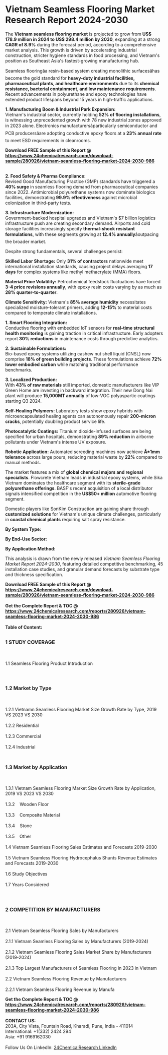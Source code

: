 <h1>Vietnam Seamless Flooring   Market Research Report 2024-2030</h1><p>The <strong>Vietnam seamless flooring market</strong> is projected to grow from <strong>US$ 178.9 million in 2024 to US$ 298.4 million by 2030</strong>, expanding at a strong <strong>CAGR of 8.9%</strong> during the forecast period, according to a comprehensive market analysis. This growth is driven by accelerating industrial construction, stricter hygiene standards in food processing, and Vietnam's position as Southeast Asia's fastest-growing manufacturing hub.</p><p>Seamless flooringâa resin-based system creating monolithic surfacesâhas become the gold standard for <strong>heavy-duty industrial facilities, pharmaceutical plants, and healthcare environments</strong> due to its <strong>chemical resistance, bacterial containment, and low maintenance requirements</strong>. Recent advancements in polyurethane and epoxy technologies have extended product lifespans beyond 15 years in high-traffic applications.</p><p><strong>1. Manufacturing Boom &amp; Industrial Park Expansion:</strong><br>
Vietnam's industrial sector, currently holding <strong>52% of flooring installations</strong>, is witnessing unprecedented growth with 78 new industrial zones approved in 2023 alone. Electronics manufacturersâparticularly semiconductor and PCB producersâare adopting conductive epoxy floors at a <strong>23% annual rate</strong> to meet ESD requirements in cleanrooms.</p><div><b>Download FREE Sample of this Report @ 
            <a href="https://www.24chemicalresearch.com/download-sample/280926/vietnam-seamless-flooring-market-2024-2030-986">
            https://www.24chemicalresearch.com/download-sample/280926/vietnam-seamless-flooring-market-2024-2030-986</a></b></div><br><p><strong>2. Food Safety &amp; Pharma Compliance:</strong><br>
Revised Good Manufacturing Practice (GMP) standards have triggered a <strong>40% surge</strong> in seamless flooring demand from pharmaceutical companies since 2022. Antimicrobial polyurethane systems now dominate biologics facilities, demonstrating <strong>99.9% effectiveness</strong> against microbial colonization in third-party tests.</p><p><strong>3. Infrastructure Modernization:</strong><br>
Government-backed hospital upgrades and Vietnam's $7 billion logistics infrastructure push are creating secondary demand. Airports and cold storage facilities increasingly specify <strong>thermal-shock resistant formulations</strong>, with these segments growing at <strong>12.4% annually</strong>âoutpacing the broader market.</p><p>Despite strong fundamentals, several challenges persist:</p><p><strong>Skilled Labor Shortage:</strong> Only <strong>31% of contractors</strong> nationwide meet international installation standards, causing project delays averaging <strong>17 days</strong> for complex systems like methyl methacrylate (MMA) floors.</p><p><strong>Material Price Volatility:</strong> Petrochemical feedstock fluctuations have forced <strong>3-4 price revisions annually</strong>, with epoxy resin costs varying by as much as <strong>28% quarter-to-quarter</strong>.</p><p><strong>Climate Sensitivity:</strong> Vietnam's <strong>85% average humidity</strong> necessitates specialized moisture-tolerant primers, adding <strong>12-15%</strong> to material costs compared to temperate climate installations.</p><p><strong>1. Smart Flooring Integration:</strong><br>
Conductive flooring with embedded IoT sensors for <strong>real-time structural health monitoring</strong> is gaining traction in critical infrastructure. Early adopters report <strong>30% reductions</strong> in maintenance costs through predictive analytics.</p><p><strong>2. Sustainable Formulations:</strong><br>
Bio-based epoxy systems utilizing cashew nut shell liquid (CNSL) now comprise <strong>18% of green building projects</strong>. These formulations achieve <strong>72% lower embodied carbon</strong> while matching traditional performance benchmarks.</p><p><strong>3. Localized Production:</strong><br>
With <strong>43% of raw materials</strong> still imported, domestic manufacturers like VIP Green Home are investing in backward integration. Their new Dong Nai plant will produce <strong>15,000MT annually</strong> of low-VOC polyaspartic coatings starting Q3 2024.</p><p><strong>Self-Healing Polymers:</strong> Laboratory tests show epoxy hybrids with microencapsulated healing agents can autonomously repair <strong>200-micron cracks</strong>, potentially doubling product service life.</p><p><strong>Photocatalytic Coatings:</strong> Titanium dioxide-infused surfaces are being specified for urban hospitals, demonstrating <strong>89% reduction</strong> in airborne pollutants under Vietnam's intense UV exposure.</p><p><strong>Robotic Application:</strong> Automated screeding machines now achieve <strong>Â±1mm tolerance</strong> across large pours, reducing material waste by <strong>22%</strong> compared to manual methods.</p><p>The market features a mix of <strong>global chemical majors and regional specialists</strong>. Flowcrete Vietnam leads in industrial epoxy systems, while Sika Vietnam dominates the healthcare segment with its <strong>sterile-grade polyurethane offerings</strong>. BASF's recent acquisition of a local distributor signals intensified competition in the <strong>US$50+ million</strong> automotive flooring segment.</p><p>Domestic players like SonKim Construction are gaining share through <strong>customized solutions</strong> for Vietnam's unique climate challenges, particularly in <strong>coastal chemical plants</strong> requiring salt spray resistance.</p><p><strong>By System Type:</strong></p><p><strong>By End-Use Sector:</strong></p><p><strong>By Application Method:</strong></p><p>This analysis is drawn from the newly released <em>Vietnam Seamless Flooring Market Report 2024-2030</em>, featuring detailed competitive benchmarking, 45 installation case studies, and granular demand forecasts by substrate type and thickness specification.</p><div><b>Download FREE Sample of this Report @ 
            <a href="https://www.24chemicalresearch.com/download-sample/280926/vietnam-seamless-flooring-market-2024-2030-986">
            https://www.24chemicalresearch.com/download-sample/280926/vietnam-seamless-flooring-market-2024-2030-986</a></b></div><br><div><b>Get the Complete Report & TOC @ 
            <a href="https://www.24chemicalresearch.com/reports/280926/vietnam-seamless-flooring-market-2024-2030-986">
            https://www.24chemicalresearch.com/reports/280926/vietnam-seamless-flooring-market-2024-2030-986</a></b></div><br>
            <b>Table of Content:</b><p><h2><span style="font-size:16px"><strong>1 STUDY COVERAGE</strong></span></h2><br />
<p>1.1 Seamless Flooring   Product Introduction</p><br />
<h2><span style="font-size:16px"><strong>1.2 Market by Type</strong></span></h2><br />
<p>1.2.1 Vietnamn Seamless Flooring   Market Size Growth Rate by Type, 2019 VS 2023 VS 2030<br /><br />
1.2.2 Residential&nbsp;&nbsp; &nbsp;<br /><br />
1.2.3 Commercial<br /><br />
1.2.4 Industrial<br /><br />
<h2><span style="font-size:16px"><strong>1.3 Market by Application</strong></span></h2><br />
<p>1.3.1 Vietnam Seamless Flooring   Market Size Growth Rate by Application, 2019 VS 2023 VS 2030<br /><br />
1.3.2&nbsp;&nbsp; &nbsp;Wooden Floor<br /><br />
1.3.3&nbsp;&nbsp; &nbsp;Composite Material<br /><br />
1.3.4&nbsp;&nbsp; &nbsp;Stone<br /><br />
1.3.5&nbsp;&nbsp; &nbsp;Other<br /><br />
1.4 Vietnam Seamless Flooring   Sales Estimates and Forecasts 2019-2030<br /><br />
1.5 Vietnam Seamless Flooring   Hydrocephalus Shunts Revenue Estimates and Forecasts 2019-2030<br /><br />
1.6 Study Objectives<br /><br />
1.7 Years Considered</p><br />
<h2><span style="font-size:16px"><strong>2 COMPETITION BY MANUFACTURERS</strong></span></h2><br />
<p>2.1 Vietnam Seamless Flooring   Sales by Manufacturers<br /><br />
2.1.1 Vietnam Seamless Flooring   Sales by Manufacturers (2019-2024)<br /><br />
2.1.2 Vietnam Seamless Flooring   Sales Market Share by Manufacturers (2019-2024)<br /><br />
2.1.3 Top Largest Manufacturers of Seamless Flooring   in 2023 in Vietnam<br /><br />
2.2 Vietnam Seamless Flooring   Revenue by Manufacturers<br /><br />
2.2.1 Vietnam Seamless Flooring   Revenue by Manufa</p><div><b>Get the Complete Report & TOC @ 
            <a href="https://www.24chemicalresearch.com/reports/280926/vietnam-seamless-flooring-market-2024-2030-986">
            https://www.24chemicalresearch.com/reports/280926/vietnam-seamless-flooring-market-2024-2030-986</a></b></div><br><b>CONTACT US:</b><br>
            203A, City Vista, Fountain Road, Kharadi, Pune, India - 411014<br>
            International: +1(332) 2424 294<br>
            Asia: +91 9169162030 <br><br>
            Follow Us On LinkedIn: <a href="https://www.linkedin.com/company/24chemicalresearch/">24ChemicalResearch LinkedIn</a>